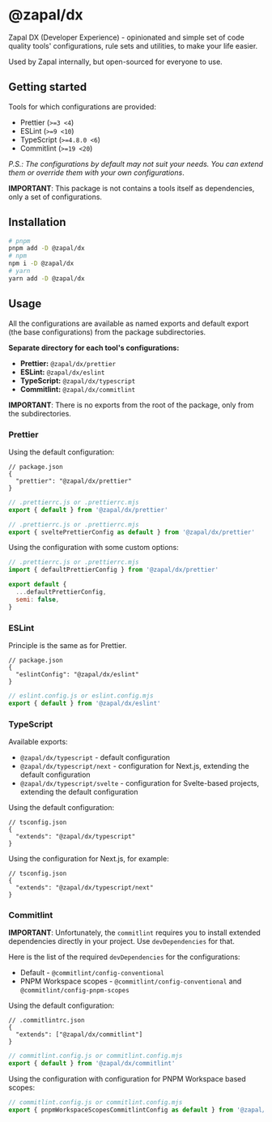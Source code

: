 # @zapal/dx

Zapal DX (Developer Experience) - opinionated and simple set of code quality tools' configurations, rule sets and utilities, to
make your life easier.

Used by Zapal internally, but open-sourced for everyone to use.

## Getting started

Tools for which configurations are provided:

- Prettier (`>=3 <4`)
- ESLint (`>=9 <10`)
- TypeScript (`>=4.8.0 <6`)
- Commitlint (`>=19 <20`)

_P.S.: The configurations by default may not suit your needs. You can extend them or override them with your own configurations_.

**IMPORTANT**: This package is not contains a tools itself as dependencies, only a set of configurations.

## Installation

```bash
# pnpm
pnpm add -D @zapal/dx
# npm
npm i -D @zapal/dx
# yarn
yarn add -D @zapal/dx
```

## Usage

All the configurations are available as named exports and default export (the base configurations) from the package
subdirectories.

**Separate directory for each tool's configurations:**

- **Prettier:** `@zapal/dx/prettier`
- **ESLint:** `@zapal/dx/eslint`
- **TypeScript:** `@zapal/dx/typescript`
- **Commitlint:** `@zapal/dx/commitlint`

**IMPORTANT**: There is no exports from the root of the package, only from the subdirectories.

### Prettier

Using the default configuration:

<!-- prettier-ignore-start -->
```json5
// package.json
{
  "prettier": "@zapal/dx/prettier"
}
```
<!-- prettier-ignore-end -->

```js
// .prettierrc.js or .prettierrc.mjs
export { default } from '@zapal/dx/prettier'
```

```js
// .prettierrc.js or .prettierrc.mjs
export { sveltePrettierConfig as default } from '@zapal/dx/prettier'
```

Using the configuration with some custom options:

```js
// .prettierrc.js or .prettierrc.mjs
import { defaultPrettierConfig } from '@zapal/dx/prettier'

export default {
  ...defaultPrettierConfig,
  semi: false,
}
```

### ESLint

Principle is the same as for Prettier.

<!-- prettier-ignore-start -->
```json5
// package.json
{
  "eslintConfig": "@zapal/dx/eslint"
}
```
<!-- prettier-ignore-end -->

```js
// eslint.config.js or eslint.config.mjs
export { default } from '@zapal/dx/eslint'
```

### TypeScript

Available exports:

- `@zapal/dx/typescript` - default configuration
- `@zapal/dx/typescript/next` - configuration for Next.js, extending the default configuration
- `@zapal/dx/typescript/svelte` - configuration for Svelte-based projects, extending the default configuration

Using the default configuration:

<!-- prettier-ignore-start -->
```json5
// tsconfig.json
{
  "extends": "@zapal/dx/typescript"
}
```

Using the configuration for Next.js, for example:

```json5
// tsconfig.json
{
  "extends": "@zapal/dx/typescript/next"
}
```
<!-- prettier-ignore-end -->

### Commitlint

**IMPORTANT**: Unfortunately, the `commitlint` requires you to install extended dependencies directly in your project. Use
`devDependencies` for that.

Here is the list of the required `devDependencies` for the configurations:

- Default - `@commitlint/config-conventional`
- PNPM Workspace scopes - `@commitlint/config-conventional` and `@commitlint/config-pnpm-scopes`

Using the default configuration:

<!-- prettier-ignore-start -->
```json5
// .commitlintrc.json
{
  "extends": ["@zapal/dx/commitlint"]
}
```
<!-- prettier-ignore-end -->

```js
// commitlint.config.js or commitlint.config.mjs
export { default } from '@zapal/dx/commitlint'
```

Using the configuration with configuration for PNPM Workspace based scopes:

```js
// commitlint.config.js or commitlint.config.mjs
export { pnpmWorkspaceScopesCommitlintConfig as default } from '@zapal/dx/commitlint'
```
